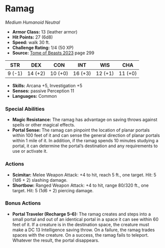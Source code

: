 # Ramag

*Medium* *Humanoid* *Neutral*

- **Armor Class:** 13 (leather armor)
- **Hit Points:** 27 (6d8)
- **Speed:** walk 30 ft.
- **Challenge Rating:** 1/4 (50 XP)
- **Source:** [Tome of Beasts 2023](https://koboldpress.com/kpstore/product/tome-of-beasts-1-2023-edition/) page 299

| STR | DEX | CON | INT | WIS | CHA |
| --- | --- | --- | --- | --- | --- |
| 9 (-1) | 14 (+2) | 10 (+0) | 16 (+3) | 12 (+1) | 11 (+0) |

- **Skills:** Arcana +5, Investigation +5
- **Senses:** passive Perception 11
- **Languages:** Common

### Special Abilities

- **Magic Resistance:** The ramag has advantage on saving throws against spells or other magical effects.
- **Portal Sense:** The ramag can pinpoint the location of planar portals within 100 feet of it and can sense the general direction of planar portals within 1 mile of it. In addition, if the ramag spends 10 minutes studying a portal, it can determine the portal’s destination and any requirements to use or activate it.

### Actions

- **Scimitar:** Melee Weapon Attack: +4 to hit, reach 5 ft., one target. Hit: 5 (1d6 + 2) slashing damage.
- **Shortbow:** Ranged Weapon Attack: +4 to hit, range 80/320 ft., one target. Hit: 5 (1d6 + 2) piercing damage.

### Bonus Actions

- **Portal Traveler (Recharge 5–6):** The ramag creates and steps into a small portal and out of an identical portal in a space it can see within 60 feet of it. If a creature is in the destination space, the creature must make a DC 13 Intelligence saving throw. On a failure, the ramag trades spaces with the creature. On a success, the ramag fails to teleport. Whatever the result, the portal disappears.
